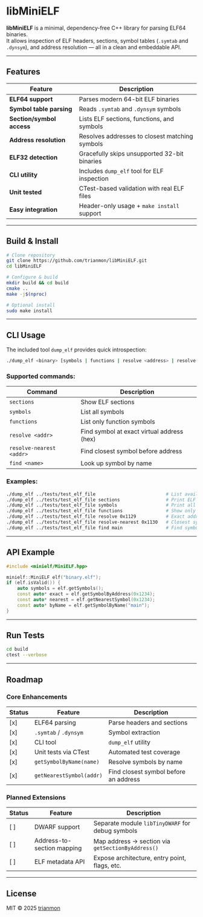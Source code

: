 # libMiniELF

**libMiniELF** is a minimal, dependency-free C++ library for parsing ELF64 binaries.  
It allows inspection of ELF headers, sections, symbol tables (`.symtab` and `.dynsym`), and address resolution — all in a clean and embeddable API.

---

## Features

| Feature                   | Description                                      |
|---------------------------|--------------------------------------------------|
| **ELF64 support**         | Parses modern 64-bit ELF binaries                |
| **Symbol table parsing**  | Reads `.symtab` and `.dynsym` symbols            |
| **Section/symbol access** | Lists ELF sections, functions, and symbols       |
| **Address resolution**    | Resolves addresses to closest matching symbols   |
| **ELF32 detection**       | Gracefully skips unsupported 32-bit binaries     |
| **CLI utility**           | Includes `dump_elf` tool for ELF inspection      |
| **Unit tested**           | CTest-based validation with real ELF files       |
| **Easy integration**      | Header-only usage + `make install` support       |

---

## Build & Install

```bash
# Clone repository
git clone https://github.com/trianmon/libMiniELF.git
cd libMiniELF

# Configure & build
mkdir build && cd build
cmake ..
make -j$(nproc)

# Optional install
sudo make install
```

---

## CLI Usage

The included tool `dump_elf` provides quick introspection:

```bash
./dump_elf <binary> [symbols | functions | resolve <address> | resolve-nearest <address> | find <name> | sections]
```

### Supported commands:

| Command                   | Description                                   |
|---------------------------|-----------------------------------------------|
| `sections`                | Show ELF sections                             |
| `symbols`                 | List all symbols                              |
| `functions`               | List only function symbols                    |
| `resolve <addr>`          | Find symbol at exact virtual address (hex)    |
| `resolve-nearest <addr>`  | Find closest symbol before address            |
| `find <name>`             | Look up symbol by name                        |

### Examples:

```bash
./dump_elf ../tests/test_elf_file                          # List available commands
./dump_elf ../tests/test_elf_file sections                 # Print ELF sections
./dump_elf ../tests/test_elf_file symbols                  # Print all symbols
./dump_elf ../tests/test_elf_file functions                # Show only function symbols
./dump_elf ../tests/test_elf_file resolve 0x1129           # Exact address match
./dump_elf ../tests/test_elf_file resolve-nearest 0x1130   # Closest symbol ≤ address
./dump_elf ../tests/test_elf_file find main                # Find symbol by name
```

---

## API Example

```cpp
#include <minielf/MiniELF.hpp>

minielf::MiniELF elf("binary.elf");
if (elf.isValid()) {
    auto symbols = elf.getSymbols();
    const auto* exact = elf.getSymbolByAddress(0x1234);
    const auto* nearest = elf.getNearestSymbol(0x1234);
    const auto* byName = elf.getSymbolByName("main");
}
```

---

## Run Tests

```bash
cd build
ctest --verbose
```

---

## Roadmap

### Core Enhancements

| Status | Feature                  | Description                                    |
|--------|--------------------------|------------------------------------------------|
| [x]    | ELF64 parsing            | Parse headers and sections                     |
| [x]    | `.symtab` / `.dynsym`    | Symbol extraction                              |
| [x]    | CLI tool                 | `dump_elf` utility                             |
| [x]    | Unit tests via CTest     | Automated test coverage                        |
| [x]    | `getSymbolByName(name)`  | Resolve symbols by name                        |
| [x]    | `getNearestSymbol(addr)` | Find closest symbol before an address          |

### Planned Extensions

| Status | Feature                    | Description                                         |
|--------|----------------------------|-----------------------------------------------------|
| [ ]    | DWARF support              | Separate module `libTinyDWARF` for debug symbols    |
| [ ]    | Address-to-section mapping | Map address → section via `getSectionByAddress()`   |
| [ ]    | ELF metadata API           | Expose architecture, entry point, flags, etc.       |

---

## License

MIT © 2025 [trianmon](https://github.com/trianmon)